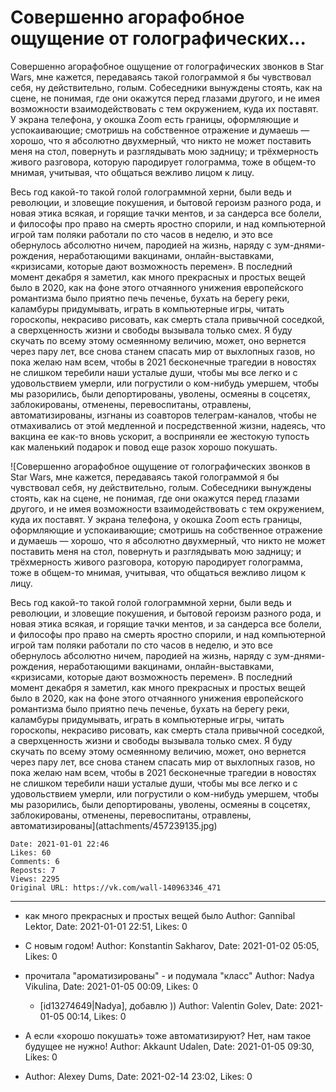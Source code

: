 # Совершенно агорафобное ощущение от голографических...

Совершенно агорафобное ощущение от голографических звонков в Star Wars, мне кажется, передаваясь такой голограммой я бы чувствовал себя, ну действительно, голым. Собеседники вынуждены стоять, как на сцене, не понимая, где они окажутся перед глазами другого, и не имея возможности взаимодействовать с тем окружением, куда их поставят. У экрана телефона, у окошка Zoom есть границы, оформляющие и успокаивающие; смотришь на собственное отражение и думаешь — хорошо, что я абсолютно двухмерный, что никто не может поставить меня на стол, повернуть и разглядывать мою задницу; и трёхмерность живого разговора, которую пародирует голограмма, тоже в общем-то мнимая, учитывая, что общаться вежливо лицом к лицу. 

Весь год какой-то такой голой голограммной херни, были ведь и революции, и зловещие покушения, и бытовой героизм разного рода, и новая этика всякая, и горящие тачки ментов, и за сандерса все болели, и философы про право на смерть яростно спорили, и над компьютерной игрой там поляки работали по сто часов в неделю, и это все обернулось абсолютно ничем, пародией на жизнь, наряду с зум-днями-рождения, неработающими вакцинами, онлайн-выставками, «кризисами, которые дают возможность перемен». В последний момент декабря я заметил, как много прекрасных и простых вещей было в 2020, как на фоне этого отчаянного унижения европейского романтизма было приятно печь печенье, бухать на берегу реки, каламбуры придумывать, играть в компьютерные игры, читать гороскопы, некрасиво рисовать, как смерть стала привычной соседкой, а сверхценность жизни и свободы вызывала только смех. Я буду скучать по всему этому осмеянному величию, может, оно вернется через пару лет, все снова станем спасать мир от выхлопных газов, но пока желаю нам всем, чтобы в 2021 бесконечные трагедии в новостях не слишком теребили наши усталые души, чтобы мы все легко и с удовольствием умерли, или погрустили о ком-нибудь умершем, чтобы мы разорились, были депортированы, уволены, осмеяны в соцсетях, заблокированы, отменены, перевоспитаны, отравлены, автоматизированы, изгнаны из соавторов телеграм-каналов, чтобы не отмахивались от этой медленной и посредственной жизни, надеясь, что вакцина ее как-то вновь ускорит, а восприняли ее жестокую тупость как маленький подарок и повод еще разок хорошо покушать.

![Совершенно агорафобное ощущение от голографических звонков в Star Wars, мне кажется, передаваясь такой голограммой я бы чувствовал себя, ну действительно, голым. Собеседники вынуждены стоять, как на сцене, не понимая, где они окажутся перед глазами другого, и не имея возможности взаимодействовать с тем окружением, куда их поставят. У экрана телефона, у окошка Zoom есть границы, оформляющие и успокаивающие; смотришь на собственное отражение и думаешь — хорошо, что я абсолютно двухмерный, что никто не может поставить меня на стол, повернуть и разглядывать мою задницу; и трёхмерность живого разговора, которую пародирует голограмма, тоже в общем-то мнимая, учитывая, что общаться вежливо лицом к лицу. 

Весь год какой-то такой голой голограммной херни, были ведь и революции, и зловещие покушения, и бытовой героизм разного рода, и новая этика всякая, и горящие тачки ментов, и за сандерса все болели, и философы про право на смерть яростно спорили, и над компьютерной игрой там поляки работали по сто часов в неделю, и это все обернулось абсолютно ничем, пародией на жизнь, наряду с зум-днями-рождения, неработающими вакцинами, онлайн-выставками, «кризисами, которые дают возможность перемен». В последний момент декабря я заметил, как много прекрасных и простых вещей было в 2020, как на фоне этого отчаянного унижения европейского романтизма было приятно печь печенье, бухать на берегу реки, каламбуры придумывать, играть в компьютерные игры, читать гороскопы, некрасиво рисовать, как смерть стала привычной соседкой, а сверхценность жизни и свободы вызывала только смех. Я буду скучать по всему этому осмеянному величию, может, оно вернется через пару лет, все снова станем спасать мир от выхлопных газов, но пока желаю нам всем, чтобы в 2021 бесконечные трагедии в новостях не слишком теребили наши усталые души, чтобы мы все легко и с удовольствием умерли, или погрустили о ком-нибудь умершем, чтобы мы разорились, были депортированы, уволены, осмеяны в соцсетях, заблокированы, отменены, перевоспитаны, отравлены, автоматизированы](attachments/457239135.jpg)

    Date: 2021-01-01 22:46
    Likes: 60
    Comments: 6
    Reposts: 7
    Views: 2295
    Original URL: https://vk.com/wall-140963346_471



--------------------

  * как много прекрасных и простых вещей было
    Author: Gannibal Lektor, Date: 2021-01-01 22:51, Likes: 0


  * С новым годом!
    Author: Konstantin Sakharov, Date: 2021-01-02 05:05, Likes: 0


  * прочитала "ароматизированы" - и подумала "класс"
    Author: Nadya Vikulina, Date: 2021-01-05 00:09, Likes: 0

      * [id13274649|Nadya], добавлю ))
        Author: Valentin Golev, Date: 2021-01-05 00:14, Likes: 0


  * А если «хорошо покушать» тоже автоматизируют? Нет, нам такое будущее не нужно!
    Author: Akkaunt Udalen, Date: 2021-01-05 09:30, Likes: 0


  * 
    Author: Alexey Dums, Date: 2021-02-14 23:02, Likes: 0

